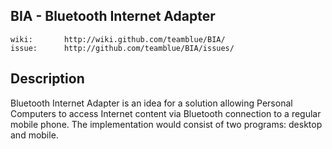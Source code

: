 ## BIA - Bluetooth Internet Adapter
    wiki:       http://wiki.github.com/teamblue/BIA/
    issue:      http://github.com/teamblue/BIA/issues/

## Description

Bluetooth Internet Adapter is an idea for a solution allowing Personal Computers to access Internet content via Bluetooth connection to a regular mobile phone. The implementation would consist of two programs: desktop and mobile.  

